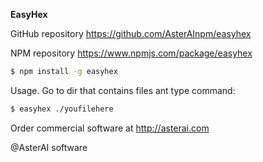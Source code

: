 **EasyHex**

GitHub repository
https://github.com/AsterAInpm/easyhex

NPM repository 
https://www.npmjs.com/package/easyhex

```bash
$ npm install -g easyhex
```

Usage. Go to dir that contains files ant type command:

```bash
$ easyhex ./youfilehere
```

Order commercial software at 
http://asterai.com  

@AsterAI software 